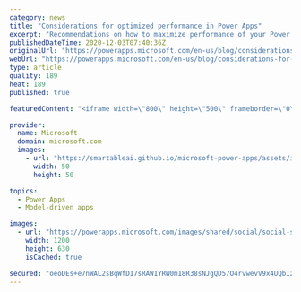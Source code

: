 ```yaml
---
category: news
title: "Considerations for optimized performance in Power Apps"
excerpt: "Recommendations on how to maximize performance of your Power Apps "
publishedDateTime: 2020-12-03T07:40:36Z
originalUrl: "https://powerapps.microsoft.com/en-us/blog/considerations-for-optimized-performance-in-power-apps/"
webUrl: "https://powerapps.microsoft.com/en-us/blog/considerations-for-optimized-performance-in-power-apps/"
type: article
quality: 189
heat: 189
published: true

featuredContent: "<iframe width=\"800\" height=\"500\" frameborder=\"0\" src=\"https://www.youtube.com/embed/jcKoqC9Vfmo\" allow=\"accelerometer; autoplay; encrypted-media; gyroscope; picture-in-picture\" allowfullscreen></iframe>"

provider:
  name: Microsoft
  domain: microsoft.com
  images:
    - url: "https://smartableai.github.io/microsoft-power-apps/assets/images/organizations/microsoft.com-50x50.jpg"
      width: 50
      height: 50

topics:
  - Power Apps
  - Model-driven apps

images:
  - url: "https://powerapps.microsoft.com/images/shared/social/social-share-post-ignite.png"
    width: 1200
    height: 630
    isCached: true

secured: "oeoDEs+e7nWAL2sBqWfD17sRAW1YRW0m18R38sNJgQD57O4rvwevV9x4UQbIzWL7hflFfBciKuAY7Bt51qI0qVsMovB3jsLJ+1YqnRK/tz+U9W2skOPmHCH6poUaDVRgzwIv16mwE8Hg/Im5pUj+ae/XddQ83sDpQ7gTnLzXtzCHN3As6yjFZy/E7U87xLGZfz6xZPgT1HdfVmgs2GiG/lOx1ERfC/zFXEmkDbFBb/sIINRzyPcyLi5yOxeWx4TZR0AXm4BzgGrgrRwByxvL68kbGHB3bPGKng5NHx+MenKyBANFWnSAC/IWSOINBsA1KTSTVyiRreaWHmsB/h1psrtxP20JT9VbtQMex9qO20Kva4HekKf07jsBZyDmZZTBb7rgAP9ncjpLVxpPzTMrUTws2VjRBfMq1L02Re4MGrJBM3GnoBiIG4frO4RP5CUEpHruwkF9vBGjfKwWC2A38A==;djDZgqGAatRn3hfJ+PtRlQ=="
---
```


